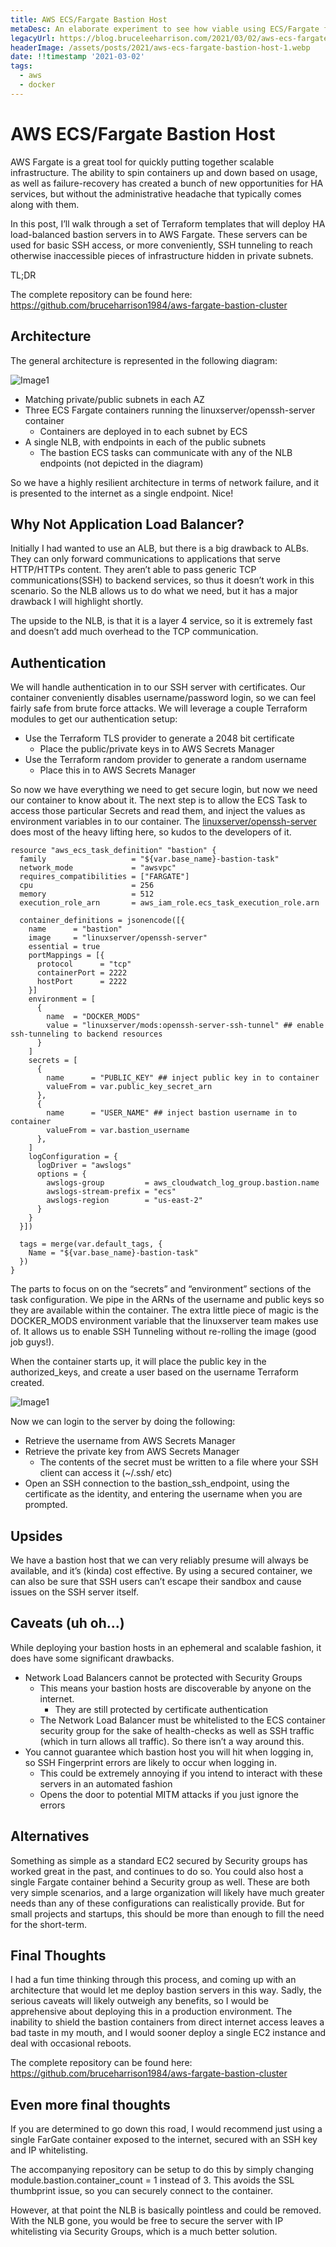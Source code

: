 ```yaml
---
title: AWS ECS/Fargate Bastion Host
metaDesc: An elaborate experiment to see how viable using ECS/Fargate for a persistent bastion host really is
legacyUrl: https://blog.bruceleeharrison.com/2021/03/02/aws-ecs-fargate-bastion-host/
headerImage: /assets/posts/2021/aws-ecs-fargate-bastion-host-1.webp
date: !!timestamp '2021-03-02'
tags:
  - aws
  - docker
---
```


# AWS ECS/Fargate Bastion Host

AWS Fargate is a great tool for quickly putting together scalable infrastructure. The ability to spin containers up and down based on usage, as well as failure-recovery has created a bunch of new opportunities for HA services, but without the administrative headache that typically comes along with them.

In this post, I’ll walk through a set of Terraform templates that will deploy HA load-balanced bastion servers in to AWS Fargate. These servers can be used for basic SSH access, or more conveniently, SSH tunneling to reach otherwise inaccessible pieces of infrastructure hidden in private subnets.

TL;DR

The complete repository can be found here:
https://github.com/bruceharrison1984/aws-fargate-bastion-cluster

## Architecture

The general architecture is represented in the following diagram:

![Image1](/assets/posts/2021/aws-ecs-fargate-bastion-host-1.webp)

- Matching private/public subnets in each AZ
- Three ECS Fargate containers running the linuxserver/openssh-server container
  - Containers are deployed in to each subnet by ECS
- A single NLB, with endpoints in each of the public subnets
  - The bastion ECS tasks can communicate with any of the NLB endpoints (not depicted in the diagram)

So we have a highly resilient architecture in terms of network failure, and it is presented to the internet as a single endpoint. Nice!

## Why Not Application Load Balancer?

Initially I had wanted to use an ALB, but there is a big drawback to ALBs. They can only forward communications to applications that serve HTTP/HTTPs content. They aren’t able to pass generic TCP communications(SSH) to backend services, so thus it doesn’t work in this scenario. So the NLB allows us to do what we need, but it has a major drawback I will highlight shortly.

The upside to the NLB, is that it is a layer 4 service, so it is extremely fast and doesn’t add much overhead to the TCP communication.

## Authentication

We will handle authentication in to our SSH server with certificates. Our container conveniently disables username/password login, so we can feel fairly safe from brute force attacks. We will leverage a couple Terraform modules to get our authentication setup:

- Use the Terraform TLS provider to generate a 2048 bit certificate
  - Place the public/private keys in to AWS Secrets Manager
- Use the Terraform random provider to generate a random username
  - Place this in to AWS Secrets Manager

So now we have everything we need to get secure login, but now we need our container to know about it. The next step is to allow the ECS Task to access those particular Secrets and read them, and inject the values as environment variables in to our container. The [linuxserver/openssh-server](https://github.com/linuxserver/docker-openssh-server) does most of the heavy lifting here, so kudos to the developers of it.

```hcl
resource "aws_ecs_task_definition" "bastion" {
  family                   = "${var.base_name}-bastion-task"
  network_mode             = "awsvpc"
  requires_compatibilities = ["FARGATE"]
  cpu                      = 256
  memory                   = 512
  execution_role_arn       = aws_iam_role.ecs_task_execution_role.arn

  container_definitions = jsonencode([{
    name      = "bastion"
    image     = "linuxserver/openssh-server"
    essential = true
    portMappings = [{
      protocol      = "tcp"
      containerPort = 2222
      hostPort      = 2222
    }]
    environment = [
      {
        name  = "DOCKER_MODS"
        value = "linuxserver/mods:openssh-server-ssh-tunnel" ## enable ssh-tunneling to backend resources
      }
    ]
    secrets = [
      {
        name      = "PUBLIC_KEY" ## inject public key in to container
        valueFrom = var.public_key_secret_arn
      },
      {
        name      = "USER_NAME" ## inject bastion username in to container
        valueFrom = var.bastion_username
      },
    ]
    logConfiguration = {
      logDriver = "awslogs"
      options = {
        awslogs-group         = aws_cloudwatch_log_group.bastion.name
        awslogs-stream-prefix = "ecs"
        awslogs-region        = "us-east-2"
      }
    }
  }])

  tags = merge(var.default_tags, {
    Name = "${var.base_name}-bastion-task"
  })
}
```

The parts to focus on on the “secrets” and “environment” sections of the task configuration. We pipe in the ARNs of the username and public keys so they are available within the container. The extra little piece of magic is the DOCKER_MODS environment variable that the linuxserver team makes use of. It allows us to enable SSH Tunneling without re-rolling the image (good job guys!).

When the container starts up, it will place the public key in the authorized_keys, and create a user based on the username Terraform created.

![Image1](/assets/posts/2021/aws-ecs-fargate-bastion-host-2.png)

Now we can login to the server by doing the following:

- Retrieve the username from AWS Secrets Manager
- Retrieve the private key from AWS Secrets Manager
  - The contents of the secret must be written to a file where your SSH client can access it (~/.ssh/ etc)
- Open an SSH connection to the bastion_ssh_endpoint, using the certificate as the identity, and entering the username when you are prompted.

## Upsides

We have a bastion host that we can very reliably presume will always be available, and it’s (kinda) cost effective. By using a secured container, we can also be sure that SSH users can’t escape their sandbox and cause issues on the SSH server itself.

## Caveats (uh oh...)

While deploying your bastion hosts in an ephemeral and scalable fashion, it does have some significant drawbacks.

- Network Load Balancers cannot be protected with Security Groups
  - This means your bastion hosts are discoverable by anyone on the internet.
    - They are still protected by certificate authentication
  - The Network Load Balancer must be whitelisted to the ECS container security group for the sake of health-checks as well as SSH traffic (which in turn allows all traffic). So there isn’t a way around this.
- You cannot guarantee which bastion host you will hit when logging in, so SSH Fingerprint errors are likely to occur when logging in.
  - This could be extremely annoying if you intend to interact with these servers in an automated fashion
  - Opens the door to potential MITM attacks if you just ignore the errors

## Alternatives

Something as simple as a standard EC2 secured by Security groups has worked great in the past, and continues to do so. You could also host a single Fargate container behind a Security group as well. These are both very simple scenarios, and a large organization will likely have much greater needs than any of these configurations can realistically provide. But for small projects and startups, this should be more than enough to fill the need for the short-term.

## Final Thoughts

I had a fun time thinking through this process, and coming up with an architecture that would let me deploy bastion servers in this way. Sadly, the serious caveats will likely outweigh any benefits, so I would be apprehensive about deploying this in a production environment. The inability to shield the bastion containers from direct internet access leaves a bad taste in my mouth, and I would sooner deploy a single EC2 instance and deal with occasional reboots.

The complete repository can be found here:
https://github.com/bruceharrison1984/aws-fargate-bastion-cluster

## Even more final thoughts

If you are determined to go down this road, I would recommend just using a single FarGate container exposed to the internet, secured with an SSH key and IP whitelisting.

The accompanying repository can be setup to do this by simply changing module.bastion.container_count = 1 instead of 3. This avoids the SSL thumbprint issue, so you can securely connect to the container.

However, at that point the NLB is basically pointless and could be removed. With the NLB gone, you would be free to secure the server with IP whitelisting via Security Groups, which is a much better solution.
